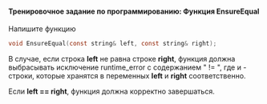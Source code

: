 #### Тренировочное задание по программированию: Функция EnsureEqual ####

Напишите функцию
```objectivec
void EnsureEqual(const string& left, const string& right);
```

В случае, если строка **left** не равна строке **right**, функция должна выбрасывать исключение 
runtime_error с содержанием "<l> != <r>", где <l> и <r> - строки, которые хранятся в переменных 
**left** и **right** соответственно.

Если **left == right**, функция должна корректно завершаться.